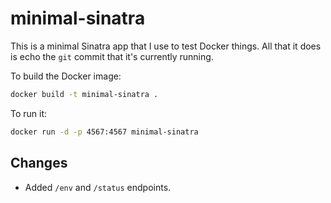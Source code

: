 minimal-sinatra
===============

This is a minimal Sinatra app that I use to test Docker things. All that it does is echo the `git`
commit that it's currently running.

To build the Docker image:

```bash
docker build -t minimal-sinatra .
```

To run it:

```bash
docker run -d -p 4567:4567 minimal-sinatra
```

## Changes

* Added `/env` and `/status` endpoints.

